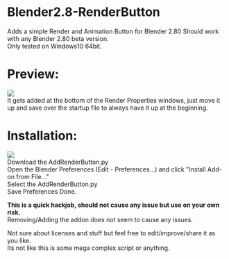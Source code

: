 # Blender2.8-RenderButton
Adds a simple Render and Animation Button for Blender 2.80 
Should work with any Blender 2.80 beta version.  
Only tested on Windows10 64bit. 

# Preview:
![](https://i.imgur.com/6s4AqZ7.png)  
It gets added at the bottom of the Render Properties windows, just move it up and save over the startup file to always have it up at the beginning.

# Installation:
![](https://i.imgur.com/Fqc9YVp.png)  
Download the AddRenderButton.py  
Open the Blender Preferences (Edit - Preferences...) and click "Install Add-on from File..."  
Select the AddRenderButton.py  
Save Preferences
Done.

**This is a quick hackjob, should not cause any issue but use on your own risk.**  
Removing/Adding the addon does not seem to cause any issues.  

Not sure about licenses and stuff but feel free to edit/improve/share it as you like.  
Its not like this is some mega complex script or anything.  
